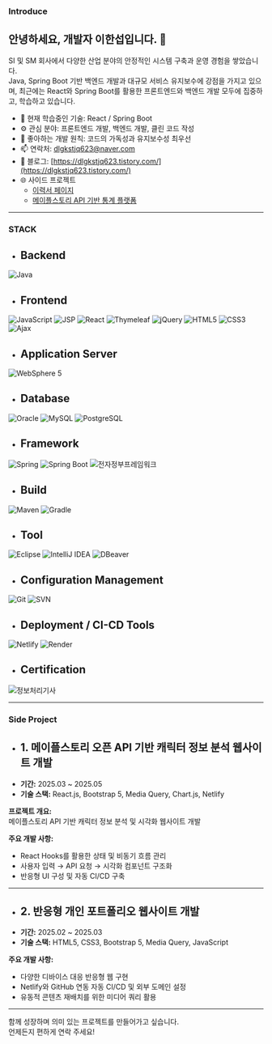 ### Introduce

## 안녕하세요, 개발자 이한섭입니다. 👋

 SI 및 SM 회사에서 다양한 산업 분야의 안정적인 시스템 구축과 운영 경험을 쌓았습니다.  
 Java, Spring Boot 기반 백엔드 개발과 대규모 서비스 유지보수에 강점을 가지고 있으며, 
 최근에는 React와 Spring Boot를 활용한 프론트엔드와 백엔드 개발 모두에 집중하고, 학습하고 있습니다.

- 🔭 현재 학습중인 기술: React / Spring Boot  
- ⚙️ 관심 분야: 프론트엔드 개발, 백엔드 개발, 클린 코드 작성
- 💬 좋아하는 개발 원칙: 코드의 가독성과 유지보수성 최우선  
- 📫 연락처: dlgkstjq623@naver.com  
- 🔗 블로그: [https://dlgkstjq623.tistory.com/](https://dlgkstjq623.tistory.com/)  
- 🌐 사이드 프로젝트  
  - [이력서 페이지](https://hs-home-portfolio.com)  
  - [메이플스토리 API 기반 통계 플랫폼](https://hs-maple-fighter.com)  

---

### STACK

- ## Backend
![Java](https://img.shields.io/badge/Backend-Java-007396?logo=java&logoColor=white)

- ## Frontend
![JavaScript](https://img.shields.io/badge/JavaScript-F7DF1E?logo=javascript&logoColor=black)
![JSP](https://img.shields.io/badge/JSP-FF0033?logo=java&logoColor=white)
![React](https://img.shields.io/badge/React-61DAFB?logo=react&logoColor=black)
![Thymeleaf](https://img.shields.io/badge/Thymeleaf-005F0F?logo=thymeleaf&logoColor=white)
![jQuery](https://img.shields.io/badge/jQuery-0769AD?logo=jquery&logoColor=white)
![HTML5](https://img.shields.io/badge/HTML5-E34F26?logo=html5&logoColor=white)
![CSS3](https://img.shields.io/badge/CSS3-1572B6?logo=css3&logoColor=white)
![Ajax](https://img.shields.io/badge/Ajax-005F0F?style=flat&logo=ajax&logoColor=white)

- ## Application Server
![WebSphere 5](https://img.shields.io/badge/WebSphere-5-0071BC)

- ## Database
![Oracle](https://img.shields.io/badge/Oracle-F80000?logo=oracle&logoColor=white)
![MySQL](https://img.shields.io/badge/MySQL-4479A1?logo=mysql&logoColor=white)
![PostgreSQL](https://img.shields.io/badge/PostgreSQL-336791?logo=postgresql&logoColor=white)

- ## Framework
![Spring](https://img.shields.io/badge/Spring-6DB33F?logo=spring&logoColor=white)
![Spring Boot](https://img.shields.io/badge/Spring_Boot-6DB33F?logo=springboot&logoColor=white)
![전자정부프레임워크](https://img.shields.io/badge/Framework-전자정부프레임워크-blue)

- ## Build
![Maven](https://img.shields.io/badge/Maven-C71A36?logo=apachemaven&logoColor=white)
![Gradle](https://img.shields.io/badge/Gradle-02303A?logo=gradle&logoColor=white)

- ## Tool
![Eclipse](https://img.shields.io/badge/Eclipse-2C2255?logo=eclipse&logoColor=white)
![IntelliJ IDEA](https://img.shields.io/badge/IntelliJ_IDEA-000000?logo=intellij-idea&logoColor=white)
![DBeaver](https://img.shields.io/badge/DBeaver-4C8DBA?logo=dbeaver&logoColor=white)

- ## Configuration Management
![Git](https://img.shields.io/badge/Git-F05032?logo=git&logoColor=white)
![SVN](https://img.shields.io/badge/SVN-809CC9?logo=subversion&logoColor=white)

- ## Deployment / CI-CD Tools
![Netlify](https://img.shields.io/badge/Netlify-00C7B7?logo=netlify&logoColor=white)
![Render](https://img.shields.io/badge/Render-2AB8E6?logo=render&logoColor=white)

- ## Certification
![정보처리기사](https://img.shields.io/badge/Certification-정보처리기사-blue)


---

### Side Project

- ## 1. 메이플스토리 오픈 API 기반 캐릭터 정보 분석 웹사이트 개발  
- **기간:** 2025.03 ~ 2025.05  
- **기술 스택:** React.js, Bootstrap 5, Media Query, Chart.js, Netlify  

**프로젝트 개요:**  
메이플스토리 API 기반 캐릭터 정보 분석 및 시각화 웹사이트 개발  

**주요 개발 사항:**  
- React Hooks를 활용한 상태 및 비동기 흐름 관리  
- 사용자 입력 → API 요청 → 시각화 컴포넌트 구조화  
- 반응형 UI 구성 및 자동 CI/CD 구축  

---

- ## 2. 반응형 개인 포트폴리오 웹사이트 개발  
- **기간:** 2025.02 ~ 2025.03  
- **기술 스택:** HTML5, CSS3, Bootstrap 5, Media Query, JavaScript  

**주요 개발 사항:**  
- 다양한 디바이스 대응 반응형 웹 구현  
- Netlify와 GitHub 연동 자동 CI/CD 및 외부 도메인 설정  
- 유동적 콘텐츠 재배치를 위한 미디어 쿼리 활용  

---

함께 성장하며 의미 있는 프로젝트를 만들어가고 싶습니다.  
언제든지 편하게 연락 주세요!  
